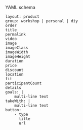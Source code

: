 YAML schema

    layout: product
    group: workshop | personal | diy
    order
    title
    permalink
    video
    image
    imageClass
    imageWidth
    imageHeight
    duration
    price
    discount
    location
    fit
    participantCount
    details
    goals: |
        multi-line text
    takeWith: |
        multi-line text
    button:
        - type
          title
          url
